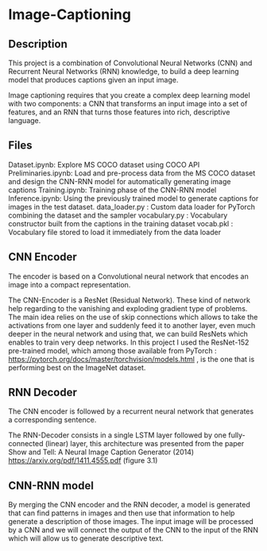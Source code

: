 # Image-Captioning
## Description
This project is a combination of Convolutional Neural Networks (CNN) and Recurrent Neural Networks (RNN) knowledge, to build a deep learning model that produces captions given an input image.

Image captioning requires that you create a complex deep learning model with two components: a CNN that transforms an input image into a set of features, and an RNN that turns those features into rich, descriptive language.

## Files
Dataset.ipynb: Explore MS COCO dataset using COCO API
Preliminaries.ipynb: Load and pre-process data from the MS COCO dataset and design the CNN-RNN model for automatically generating image captions
Training.ipynb: Training phase of the CNN-RNN model
Inference.ipynb: Using the previously trained model to generate captions for images in the test dataset.
data_loader.py : Custom data loader for PyTorch combining the dataset and the sampler
vocabulary.py : Vocabulary constructor built from the captions in the training dataset
vocab.pkl : Vocabulary file stored to load it immediately from the data loader

## CNN Encoder
The encoder is based on a Convolutional neural network that encodes an image into a compact representation.

The CNN-Encoder is a ResNet (Residual Network). These kind of network help regarding to the vanishing and exploding gradient type of problems. The main idea relies on the use of skip connections which allows to take the activations from one layer and suddenly feed it to another layer, even much deeper in the neural network and using that, we can build ResNets which enables to train very deep networks. In this project I used the ResNet-152 pre-trained model, which among those available from PyTorch : https://pytorch.org/docs/master/torchvision/models.html , is the one that is performing best on the ImageNet dataset.

## RNN Decoder
The CNN encoder is followed by a recurrent neural network that generates a corresponding sentence.

The RNN-Decoder consists in a single LSTM layer followed by one fully-connected (linear) layer, this architecture was presented from the paper Show and Tell: A Neural Image Caption Generator (2014) https://arxiv.org/pdf/1411.4555.pdf (figure 3.1)

## CNN-RNN model

By merging the CNN encoder and the RNN decoder, a model is generated that can find patterns in images and then use that information to help generate a description of those images. The input image will be processed by a CNN and we will connect the output of the CNN to the input of the RNN which will allow us to generate descriptive text.
